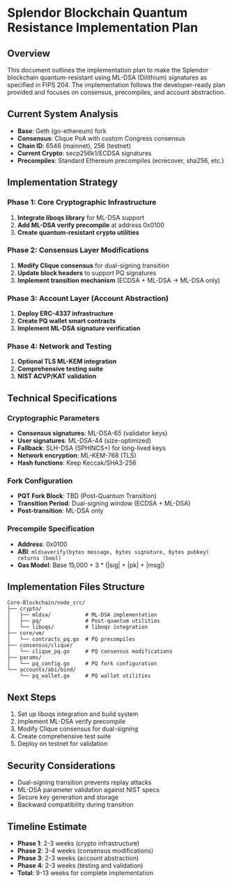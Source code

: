# Splendor Blockchain Quantum Resistance Implementation Plan

## Overview
This document outlines the implementation plan to make the Splendor blockchain quantum-resistant using ML-DSA (Dilithium) signatures as specified in FIPS 204. The implementation follows the developer-ready plan provided and focuses on consensus, precompiles, and account abstraction.

## Current System Analysis
- **Base**: Geth (go-ethereum) fork
- **Consensus**: Clique PoA with custom Congress consensus
- **Chain ID**: 6546 (mainnet), 256 (testnet)
- **Current Crypto**: secp256k1/ECDSA signatures
- **Precompiles**: Standard Ethereum precompiles (ecrecover, sha256, etc.)

## Implementation Strategy

### Phase 1: Core Cryptographic Infrastructure
1. **Integrate liboqs library** for ML-DSA support
2. **Add ML-DSA verify precompile** at address 0x0100
3. **Create quantum-resistant crypto utilities**

### Phase 2: Consensus Layer Modifications
1. **Modify Clique consensus** for dual-signing transition
2. **Update block headers** to support PQ signatures
3. **Implement transition mechanism** (ECDSA + ML-DSA → ML-DSA only)

### Phase 3: Account Layer (Account Abstraction)
1. **Deploy ERC-4337 infrastructure**
2. **Create PQ wallet smart contracts**
3. **Implement ML-DSA signature verification**

### Phase 4: Network and Testing
1. **Optional TLS ML-KEM integration**
2. **Comprehensive testing suite**
3. **NIST ACVP/KAT validation**

## Technical Specifications

### Cryptographic Parameters
- **Consensus signatures**: ML-DSA-65 (validator keys)
- **User signatures**: ML-DSA-44 (size-optimized)
- **Fallback**: SLH-DSA (SPHINCS+) for long-lived keys
- **Network encryption**: ML-KEM-768 (TLS)
- **Hash functions**: Keep Keccak/SHA3-256

### Fork Configuration
- **PQT Fork Block**: TBD (Post-Quantum Transition)
- **Transition Period**: Dual-signing window (ECDSA + ML-DSA)
- **Post-transition**: ML-DSA only

### Precompile Specification
- **Address**: 0x0100
- **ABI**: `mldsaverify(bytes message, bytes signature, bytes pubkey) returns (bool)`
- **Gas Model**: Base 15,000 + 3 * (|sig| + |pk| + |msg|)

## Implementation Files Structure

```
Core-Blockchain/node_src/
├── crypto/
│   ├── mldsa/           # ML-DSA implementation
│   ├── pq/              # Post-quantum utilities
│   └── liboqs/          # liboqs integration
├── core/vm/
│   └── contracts_pq.go  # PQ precompiles
├── consensus/clique/
│   └── clique_pq.go     # PQ consensus modifications
├── params/
│   └── pq_config.go     # PQ fork configuration
└── accounts/abi/bind/
    └── pq_wallet.go     # PQ wallet utilities
```

## Next Steps
1. Set up liboqs integration and build system
2. Implement ML-DSA verify precompile
3. Modify Clique consensus for dual-signing
4. Create comprehensive test suite
5. Deploy on testnet for validation

## Security Considerations
- Dual-signing transition prevents replay attacks
- ML-DSA parameter validation against NIST specs
- Secure key generation and storage
- Backward compatibility during transition

## Timeline Estimate
- **Phase 1**: 2-3 weeks (crypto infrastructure)
- **Phase 2**: 3-4 weeks (consensus modifications)
- **Phase 3**: 2-3 weeks (account abstraction)
- **Phase 4**: 2-3 weeks (testing and validation)
- **Total**: 9-13 weeks for complete implementation
